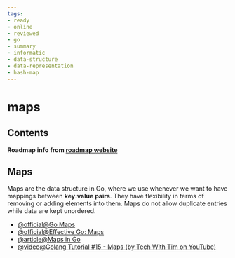 ```yaml
---
tags:
- ready
- online
- reviewed
- go
- summary
- informatic
- data-structure
- data-representation
- hash-map
---
```


# maps

## Contents

__Roadmap info from [roadmap website](https://roadmap.sh/golang/go-basics/maps)__

## Maps

Maps are the data structure in Go, where we use whenever we want to have mappings between __key:value pairs__. They have flexibility in terms of removing or adding elements into them. Maps do not allow duplicate entries while data are kept unordered.

- [@official@Go Maps](https://go.dev/tour/moretypes/19)
- [@official@Effective Go: Maps](https://go.dev/doc/effective_go#maps)
- [@article@Maps in Go](https://www.w3schools.com/go/go_maps.php)
- [@video@Golang Tutorial #15 - Maps (by Tech With Tim on YouTube)](https://www.youtube.com/watch?v=yJE2RC37BF4)
